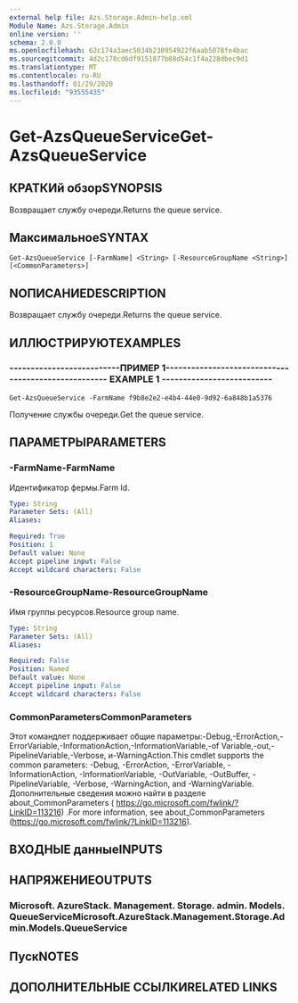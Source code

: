 ```yaml
---
external help file: Azs.Storage.Admin-help.xml
Module Name: Azs.Storage.Admin
online version: ''
schema: 2.0.0
ms.openlocfilehash: 62c174a3aec5034b230954922f6aab5078fe4bac
ms.sourcegitcommit: 4d2c178cd6df9151877b08d54c1f4a228dbec9d1
ms.translationtype: MT
ms.contentlocale: ru-RU
ms.lasthandoff: 01/29/2020
ms.locfileid: "93555435"
---
```

# <span data-ttu-id="9d72b-101">Get-AzsQueueService</span><span class="sxs-lookup"><span data-stu-id="9d72b-101">Get-AzsQueueService</span></span>

## <span data-ttu-id="9d72b-102">КРАТКИй обзор</span><span class="sxs-lookup"><span data-stu-id="9d72b-102">SYNOPSIS</span></span>
<span data-ttu-id="9d72b-103">Возвращает службу очереди.</span><span class="sxs-lookup"><span data-stu-id="9d72b-103">Returns the queue service.</span></span>

## <span data-ttu-id="9d72b-104">Максимальное</span><span class="sxs-lookup"><span data-stu-id="9d72b-104">SYNTAX</span></span>

```
Get-AzsQueueService [-FarmName] <String> [-ResourceGroupName <String>] [<CommonParameters>]
```

## <span data-ttu-id="9d72b-105">NОПИСАНИЕ</span><span class="sxs-lookup"><span data-stu-id="9d72b-105">DESCRIPTION</span></span>
<span data-ttu-id="9d72b-106">Возвращает службу очереди.</span><span class="sxs-lookup"><span data-stu-id="9d72b-106">Returns the queue service.</span></span>

## <span data-ttu-id="9d72b-107">ИЛЛЮСТРИРУЮТ</span><span class="sxs-lookup"><span data-stu-id="9d72b-107">EXAMPLES</span></span>

### <span data-ttu-id="9d72b-108">--------------------------ПРИМЕР 1--------------------------</span><span class="sxs-lookup"><span data-stu-id="9d72b-108">-------------------------- EXAMPLE 1 --------------------------</span></span>
```
Get-AzsQueueService -FarmName f9b8e2e2-e4b4-44e0-9d92-6a848b1a5376
```

<span data-ttu-id="9d72b-109">Получение службы очереди.</span><span class="sxs-lookup"><span data-stu-id="9d72b-109">Get the queue service.</span></span>

## <span data-ttu-id="9d72b-110">ПАРАМЕТРЫ</span><span class="sxs-lookup"><span data-stu-id="9d72b-110">PARAMETERS</span></span>

### <span data-ttu-id="9d72b-111">-FarmName</span><span class="sxs-lookup"><span data-stu-id="9d72b-111">-FarmName</span></span>
<span data-ttu-id="9d72b-112">Идентификатор фермы.</span><span class="sxs-lookup"><span data-stu-id="9d72b-112">Farm Id.</span></span>

```yaml
Type: String
Parameter Sets: (All)
Aliases: 

Required: True
Position: 1
Default value: None
Accept pipeline input: False
Accept wildcard characters: False
```

### <span data-ttu-id="9d72b-113">-ResourceGroupName</span><span class="sxs-lookup"><span data-stu-id="9d72b-113">-ResourceGroupName</span></span>
<span data-ttu-id="9d72b-114">Имя группы ресурсов.</span><span class="sxs-lookup"><span data-stu-id="9d72b-114">Resource group name.</span></span>

```yaml
Type: String
Parameter Sets: (All)
Aliases: 

Required: False
Position: Named
Default value: None
Accept pipeline input: False
Accept wildcard characters: False
```

### <span data-ttu-id="9d72b-115">CommonParameters</span><span class="sxs-lookup"><span data-stu-id="9d72b-115">CommonParameters</span></span>
<span data-ttu-id="9d72b-116">Этот командлет поддерживает общие параметры:-Debug,-ErrorAction,-ErrorVariable,-InformationAction,-InformationVariable,-of Variable,-out,-PipelineVariable,-Verbose, и-WarningAction.</span><span class="sxs-lookup"><span data-stu-id="9d72b-116">This cmdlet supports the common parameters: -Debug, -ErrorAction, -ErrorVariable, -InformationAction, -InformationVariable, -OutVariable, -OutBuffer, -PipelineVariable, -Verbose, -WarningAction, and -WarningVariable.</span></span> <span data-ttu-id="9d72b-117">Дополнительные сведения можно найти в разделе about_CommonParameters ( https://go.microsoft.com/fwlink/?LinkID=113216) .</span><span class="sxs-lookup"><span data-stu-id="9d72b-117">For more information, see about_CommonParameters (https://go.microsoft.com/fwlink/?LinkID=113216).</span></span>

## <span data-ttu-id="9d72b-118">ВХОДНЫЕ данные</span><span class="sxs-lookup"><span data-stu-id="9d72b-118">INPUTS</span></span>

## <span data-ttu-id="9d72b-119">НАПРЯЖЕНИЕ</span><span class="sxs-lookup"><span data-stu-id="9d72b-119">OUTPUTS</span></span>

### <span data-ttu-id="9d72b-120">Microsoft. AzureStack. Management. Storage. admin. Models. QueueService</span><span class="sxs-lookup"><span data-stu-id="9d72b-120">Microsoft.AzureStack.Management.Storage.Admin.Models.QueueService</span></span>

## <span data-ttu-id="9d72b-121">Пуск</span><span class="sxs-lookup"><span data-stu-id="9d72b-121">NOTES</span></span>

## <span data-ttu-id="9d72b-122">ДОПОЛНИТЕЛЬНЫЕ ССЫЛКИ</span><span class="sxs-lookup"><span data-stu-id="9d72b-122">RELATED LINKS</span></span>

